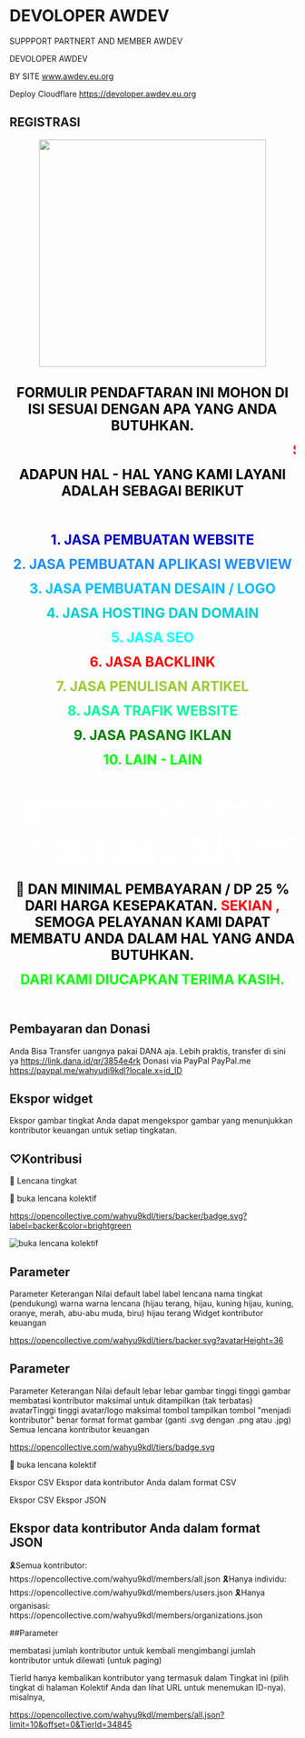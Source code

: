 # DEVOLOPER AWDEV

SUPPPORT PARTNERT AND MEMBER AWDEV

DEVOLOPER AWDEV 

BY SITE www.awdev.eu.org

Deploy Cloudflare https://devoloper.awdev.eu.org

<h2>REGISTRASI</h2>
    
<div class="separator" style="clear: both; text-align: center;"><a href="https://1.bp.blogspot.com/-xwgalvayaDY/YKaidG77kUI/AAAAAAAADEI/In9kiUxqvewERr7lEx6QDv1f2RinhTswgCLcBGAsYHQ/s225/anigif.gif" imageanchor="1" style="margin-left: 1em; margin-right: 1em;"><img border="0" data-original-height="225" data-original-width="225" height="400" src="https://1.bp.blogspot.com/-xwgalvayaDY/YKaidG77kUI/AAAAAAAADEI/In9kiUxqvewERr7lEx6QDv1f2RinhTswgCLcBGAsYHQ/w400-h400/anigif.gif" width="400" /></a></div><br />
<div style="background: url(https://imagizer.imageshack.com/v2/xq90/912/zTwgpJ.jpg) no-repeat;"><p style="text-align: center;"><span style="font-size: x-large; text-color: #7FFF00;"><span style="color: black;"><b>FORMULIR PENDAFTARAN INI MOHON DI ISI SESUAI DENGAN APA YANG ANDA BUTUHKAN.</b></span><p style="text-align: center;"><span style="font-size: x-large;"><b><marquee><span style="color: red;">Selamat Datang Para Member , Salam dari Kami Semoga Anda dapat menemukan Solusi kebutuhan Anda , Cukup jelasan Kebutuhan Anda sekiranya kami dapat membatu menemukan Solusi kebutuhan Anda. </span></marquee><br /></b></span></p><p style="text-align: center;"><span style="font-size: x-large;"><b><span style="color: black;">ADAPUN HAL - HAL YANG KAMI LAYANI ADALAH SEBAGAI BERIKUT</span></b></span></p><p style="text-align: center;"><span style="font-size: x-large;"><b><br /></b></span></p><p style="text-align: center;"><span style="font-size: x-large;"><b><span style="color: mediumblue;">1. JASA PEMBUATAN WEBSITE</span></b></span></p><p style="text-align: center;"><span style="font-size: x-large;"><b><span style="color: dodgerblue;">2. JASA PEMBUATAN APLIKASI WEBVIEW</span></b></span></p><p style="text-align: center;"><span style="font-size: x-large;"><b><span style="color: deepskyblue;">3. JASA PEMBUATAN DESAIN / LOGO</span></b></span></p><p style="text-align: center;"><span style="font-size: x-large;"><b><span style="color: darkturquoise;">4. JASA HOSTING DAN DOMAIN</span></b></span></p><p style="text-align: center;"><span style="font-size: x-large;"><b><span style="color: cyan;">5. JASA SEO</span></b></span></p><p style="text-align: center;"><span style="font-size: x-large;"><b><span style="color: red;">6. JASA BACKLINK</span></b></span></p><p style="text-align: center;"><span style="font-size: x-large;"><b><span style="color: yellowgreen;">7. JASA PENULISAN ARTIKEL</span></b></span></p><p style="text-align: center;"><span style="font-size: x-large;"><b><span style="color: mediumspringgreen;">8. JASA TRAFIK WEBSITE</span></b></span></p><p style="text-align: center;"><span style="font-size: x-large;"><b><span style="color: green;">9. JASA PASANG IKLAN</span></b></span></p><p style="text-align: center;"><span style="font-size: x-large;"><b><span style="color: lime;">10. LAIN - LAIN</span></b></span></p><p style="text-align: center;"><span style="font-size: x-large;"><b><br /></b></span></p><p style="text-align: center;"><span style="font-size: x-large;"><b><span style="color: white;">DEMIKIAN BEBERAPA JASA YANG KAMI SEDIAKAN UNTUK INFO JASA LAINNYA ANDA BISA MENULISKANKAN 📝 DI KOLOM PENDAFTARAN DIBAWAH. 📬</span></b></span></p><p style="text-align: center;"><span style="font-size: x-large;"><b><span>🧮&nbsp;</span><span><span style="color: black;">DAN MINIMAL PEMBAYARAN / DP 25 % DARI HARGA KESEPAKATAN.&nbsp;</span><span style="color: red;">SEKIAN , <span style="color: black;">SEMOGA PELAYANAN KAMI DAPAT MEMBATU ANDA DALAM HAL YANG ANDA BUTUHKAN.</span></span></span></b></span></p><p style="text-align: center;"><span style="font-size: x-large;"><b><span style="color: lime;">DARI KAMI DIUCAPKAN TERIMA KASIH.</span></b></span></p><p><br /></p></span></p></div>

<h2>Pembayaran dan Donasi</h2>

Anda Bisa Transfer uangnya pakai DANA aja. Lebih praktis, transfer di sini ya https://link.dana.id/qr/3854e4rk
Donasi via PayPal
PayPal.me https://paypal.me/wahyudi9kdl?locale.x=id_ID
</body>
</html>

##
<h2>
Ekspor
widget</h2>
<script src="https://opencollective.com/wahyu9kdl/banner.js"></script>
Ekspor gambar tingkat
Anda dapat mengekspor gambar yang menunjukkan kontributor keuangan untuk setiap tingkatan.

<h2>
♡Kontribusi</h2>

🏅 Lencana tingkat

🏅 buka lencana kolektif

https://opencollective.com/wahyu9kdl/tiers/backer/badge.svg?label=backer&color=brightgreen

<img alt="buka lencana kolektif" src="https://opencollective.com/wahyu9kdl/tiers/backer/badge.svg?label=backer&color=brightgreen" />

<h2>Parameter</h2>

Parameter	Keterangan	Nilai default
label	label lencana	nama tingkat (pendukung)
warna	warna lencana (hijau terang, hijau, kuning hijau, kuning, oranye, merah, abu-abu muda, biru)	hijau terang
Widget kontributor keuangan

https://opencollective.com/wahyu9kdl/tiers/backer.svg?avatarHeight=36
<object type="image/svg+xml" data="https://opencollective.com/wahyu9kdl/tiers/backer.svg?avatarHeight=36&width=600"></object>

<h2>Parameter</h2>
Parameter	Keterangan	Nilai default
lebar	lebar gambar	
tinggi	tinggi gambar	
membatasi	kontributor maksimal untuk ditampilkan	(tak terbatas)
avatarTinggi	tinggi avatar/logo maksimal	
tombol	tampilkan tombol "menjadi kontributor"	benar
format	format gambar (ganti .svg dengan .png atau .jpg)	
Semua lencana kontributor keuangan

https://opencollective.com/wahyu9kdl/tiers/badge.svg

🏅 buka lencana kolektif

Ekspor CSV
Ekspor data kontributor Anda dalam format CSV

Ekspor CSV
Ekspor JSON

<h2>
Ekspor data kontributor Anda dalam format JSON
</h2>
🎗Semua kontributor: https://opencollective.com/wahyu9kdl/members/all.json
🎗Hanya individu: https://opencollective.com/wahyu9kdl/members/users.json
🎗Hanya organisasi: https://opencollective.com/wahyu9kdl/members/organizations.json

##Parameter

membatasi	jumlah kontributor untuk kembali
mengimbangi	jumlah kontributor untuk dilewati (untuk paging)

TierId	hanya kembalikan kontributor yang termasuk dalam Tingkat ini (pilih tingkat di halaman Kolektif Anda dan lihat URL untuk menemukan ID-nya).
misalnya,

https://opencollective.com/wahyu9kdl/members/all.json?limit=10&offset=0&TierId=34845
